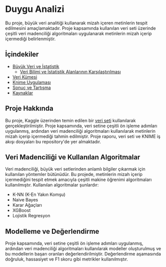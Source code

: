 # Duygu Analizi 

Bu proje, büyük veri analitiği kullanarak mizah içeren metinlerin tespit edilmesini amaçlamaktadır. Proje kapsamında kullanılan veri seti üzerinde çeşitli veri madenciliği algoritmaları uygulanarak metinlerin mizah içerip içermediği belirlenmiştir.

## İçindekiler
- [Büyük Veri ve İstatistik](#büyük-veri-ve-İstatistik)
   - [Veri Bilimi ve İstatistik Alanlarının Karşılaştırılması](#Veri-Bilimi-ve-İstatistik-Alanlarının-Karşılaştırılması)
- [Veri Kümesi](#veri-kümesi)
- [Knime Uygulaması](#knime-uygulaması)
- [Sonuç ve Tartışma](#sonuç-ve-tartışma)
- [Kaynaklar](#kaynaklar)

## Proje Hakkında
Bu proje, Kaggle üzerinden temin edilen bir [veri seti](https://www.kaggle.com/datasets/deepcontractor/200k-short-texts-for-humor-detection/data) kullanılarak gerçekleştirilmiştir. Proje kapsamında, veri setine çeşitli ön işleme adımları uygulanmış, ardından veri madenciliği algoritmaları kullanılarak metinlerin mizah içerip içermediği tahmin edilmiştir. Proje raporu, veri seti ve KNIME iş akışı dosyaları bu repository'de yer almaktadır.

## Veri Madenciliği ve Kullanılan Algoritmalar
Veri madenciliği, büyük veri setlerinden anlamlı bilgiler çıkarmak için kullanılan yöntemler bütünüdür. Bu projede, metinlerin mizah içerip içermediğini tespit etmek amacıyla çeşitli makine öğrenimi algoritmaları kullanılmıştır. Kullanılan algoritmalar şunlardır:
- K-NN (K-En Yakın Komşu)
- Naive Bayes
- Karar Ağaçları
- XGBoost
- Lojistik Regresyon

## Modelleme ve Değerlendirme
Proje kapsamında, veri setine çeşitli ön işleme adımları uygulanmış, ardından veri madenciliği algoritmaları kullanılarak modeller oluşturulmuş ve bu modellerin başarı oranları değerlendirilmiştir. Değerlendirme aşamasında doğruluk, hassasiyet ve F1 skoru gibi metrikler kullanılmıştır.


